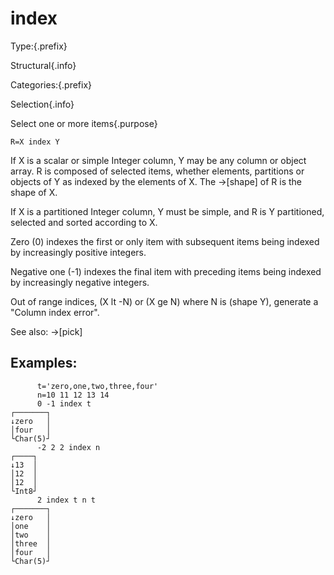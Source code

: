 # index

Type:{.prefix}

Structural{.info}

Categories:{.prefix}

Selection{.info}

Select one or more items{.purpose}

~~~
R=X index Y
~~~

If X is a scalar or simple Integer column,
Y may be any column or object array.
R is composed of selected items, whether elements,
partitions or objects of Y as indexed by the elements of X. The →[shape]
of R is the shape of X.

If X is a partitioned Integer column, Y must be simple, and R is Y
partitioned, selected and sorted according to X.

Zero (0) indexes the first or only item with subsequent items being indexed by increasingly
positive integers.

Negative one (-1) indexes the final item with preceding items being indexed by increasingly
negative integers.

Out of range indices, (X lt -N) or (X ge N) where N is (shape Y), generate a "Column index error".

See also: →[pick]

## Examples:

~~~
      t='zero,one,two,three,four'
      n=10 11 12 13 14
      0 -1 index t
┌───────┐
↓zero   │
│four   │
└Char(5)┘
      -2 2 2 index n
┌────┐
↓13  │
│12  │
│12  │
└Int8┘
      2 index t n t
┌───────┐
↓zero   │
│one    │
│two    │
│three  │
│four   │
└Char(5)┘
~~~

